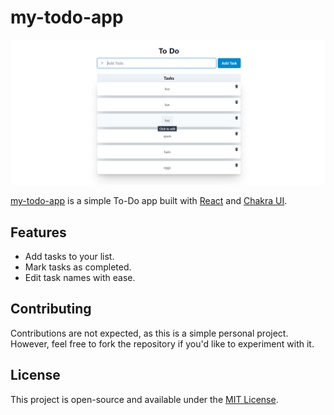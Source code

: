 # my-todo-app

![App Screenshot](/screenshot.png)

[my-todo-app](https://todo-app-purplegem903.vercel.app/) is a simple To-Do app built with [React](https://reactjs.org/) and [Chakra UI](https://chakra-ui.com/).

## Features

- Add tasks to your list.
- Mark tasks as completed.
- Edit task names with ease.

## Contributing

Contributions are not expected, as this is a simple personal project. However, feel free to fork the repository if you'd like to experiment with it.

## License

This project is open-source and available under the [MIT License](LICENSE).

